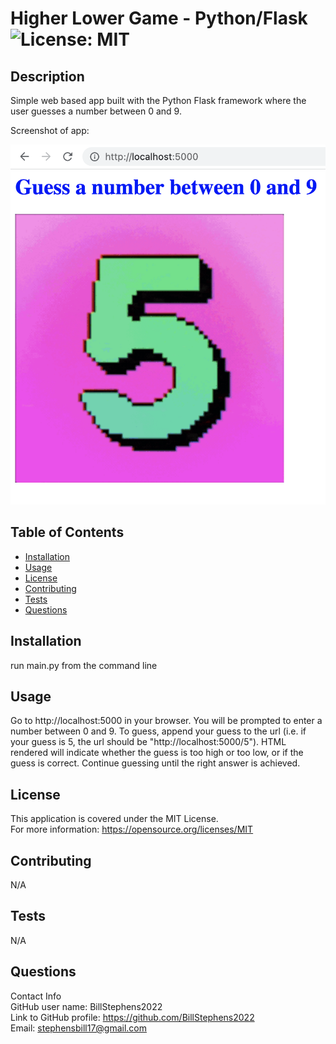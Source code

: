 # Higher Lower Game - Python/Flask<br>![License: MIT](https://img.shields.io/badge/License-MIT-yellow.svg)

  ## Description

  Simple web based app built with the Python Flask framework where the user guesses a number between 0 and 9.

  Screenshot of app:
  
![screenshot](screenshot.png)

  ## Table of Contents
  
  - [Installation](#installation)
  - [Usage](#usage)
  - [License](#license)
  - [Contributing](#contributing)
  - [Tests](#tests)
  - [Questions](#questions)
  
  ## Installation
  
  run main.py from the command line
  
  ## Usage
  
  Go to http://localhost:5000 in your browser. You will be prompted to enter a number between 0 and 9. To guess,
  append your guess to the url (i.e. if your guess is 5, the url should be "http://localhost:5000/5"). 
  HTML rendered will indicate whether the guess is too high or too low, or if the guess is correct.  Continue 
  guessing until the right answer is achieved.

  ## License
This application is covered under the MIT License.
<br>For more information: https://opensource.org/licenses/MIT
  
  ## Contributing
  N/A
  
  ## Tests
  N/A

  ## Questions
  Contact Info<br>
  GitHub user name: BillStephens2022<br>
  Link to GitHub profile: https://github.com/BillStephens2022<br>
  Email: stephensbill17@gmail.com